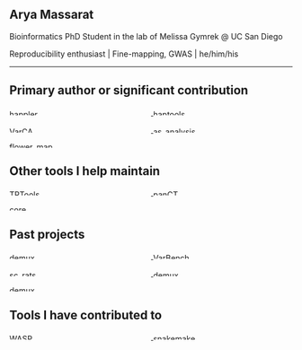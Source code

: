 ## Arya Massarat

Bioinformatics PhD Student in the lab of Melissa Gymrek @ UC San Diego

Reproducibility enthusiast | Fine-mapping, GWAS | he/him/his

-----------------------------

Primary author or significant contribution
------------------------------------------

<p float="left">
    <a href="https://github.com/gymrek-lab/happler">
        <img src="https://github-readme-stats.vercel.app/api/pin/?username=gymrek-lab&repo=happler" alt="happler" height=10px width="45%" style="margin-right: 5%;">
    </a>
    <a href="https://github.com/CAST-genomics/haptools">
        <img src="https://github-readme-stats.vercel.app/api/pin/?username=CAST-genomics&repo=haptools" alt="haptools" height=10px width="45%">
    </a>
</p>
<p float="left">
    <a href="https.com/username=aryarm/VarCA">
        <img src="https://github-readme-stats.vercel.app/api/pin/?username=aryarm&repo=VarCA" alt="VarCA" height=10px width="45%" style="margin-right: 5%;">
    </a>
    <a href="https.com/username=aryarm/as_analysis">
        <img src="https://github-readme-stats.vercel.app/api/pin/?username=aryarm&repo=as_analysis" alt="as_analysis" height=10px width="45%">
    </a>
</p>
<p float="left">
    <a href="https.com/username=beelabhmc/flower_map">
        <img src="https://github-readme-stats.vercel.app/api/pin/?username=beelabhmc&repo=flower_map" alt="flower_map" height=10px width="45%" style="margin-right: 5%;">
    </a>
</table>

Other tools I help maintain
---------------------------

<p float="left">
    <a href="https://github.com/gymrek-lab/TRTools">
        <img src="https://github-readme-stats.vercel.app/api/pin/?username=gymrek-lab&repo=TRTools" alt="TRTools" height=10px width="45%" style="margin-right: 5%;">
    </a>
    <a href="https://github.com/CAST-genomics/panCT">
        <img src="https://github-readme-stats.vercel.app/api/pin/?username=CAST-genomics&repo=panCT" alt="panCT" height=10px width="45%">
    </a>
</p>
<p float="left">
    <a href="https://github.com/gymrek-lab/core">
        <img src="https://github-readme-stats.vercel.app/api/pin/?username=gymrek-lab&repo=core" alt="core" height=10px width="45%" style="margin-right: 5%;">
    </a>
<div>


Past projects
-------------

<p float="left">
    <a href="https.com/username=studycloud/studycloud">
        <img src="https://github-readme-stats.vercel.app/api/pin/?username=studycloud&repo=studycloud" alt="demux" height=10px width="45%" style="margin-right: 5%;">
    </a>
    <a href="https.com/username=aryarm/VarBench">
        <img src="https://github-readme-stats.vercel.app/api/pin/?username=aryarm&repo=VarBench" alt="VarBench" height=10px width="45%">
    </a>
</p>
<p float="left">
    <a href="https.com/username=aryarm/sc_rats">
        <img src="https://github-readme-stats.vercel.app/api/pin/?username=aryarm&repo=sc_rats" alt="sc_rats" height=10px width="45%" style="margin-right: 5%;">
    </a>
    <a href="https.com/username=zrcjessica/demux">
        <img src="https://github-readme-stats.vercel.app/api/pin/?username=zrcjessica&repo=demux" alt="demux" height=10px width="45%">
    </a>
</p>
<p float="left">
    <a href="https.com/username=beelabhmc/ant_tracker">
        <img src="https://github-readme-stats.vercel.app/api/pin/?username=beelabhmc&repo=ant_tracker" alt="demux" height=10px width="45%" style="margin-right: 5%;">
    </a>
</div>

Tools I have contributed to
---------------------------

<p float="left">
    <a href="https.com/username=bmvdgeijn/WASP">
        <img src="https://github-readme-stats.vercel.app/api/pin/?username=bmvdgeijn&repo=WASP" alt="WASP" height=10px width="45%" style="margin-right: 5%;">
    </a>
    <a href="https.com/username=snakemake/snakemake">
        <img src="https://github-readme-stats.vercel.app/api/pin/?username=snakemake&repo=snakemake" alt="snakemake" height=10px width="45%">
    </a>
</div>
